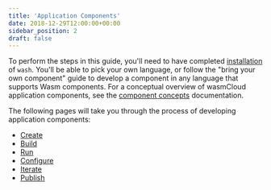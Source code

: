 ```yaml
---
title: 'Application Components'
date: 2018-12-29T12:00:00+00:00
sidebar_position: 2
draft: false
---
```


To perform the steps in this guide, you'll need to have completed [installation](/docs/installation) of `wash`. You'll be able to pick your own language, or follow the "bring your own component" guide to develop a component in any language that supports Wasm components. For a conceptual overview of wasmCloud application components, see the [component concepts](/docs/concepts/components) documentation.

The following pages will take you through the process of developing application components:

- [Create](./generate)
- [Build](./build)
- [Run](./run)
- [Configure](./configure)
- [Iterate](./update)
- [Publish](./publish)
